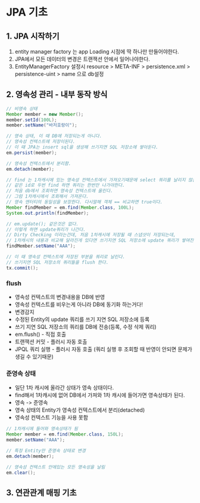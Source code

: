 # JPA 기초

## 1. JPA 시작하기
1. entity manager factory 는 app Loading 시점에 딱 하나만 만들어야한다.
2. JPA에서 모든 데이터의 변경은 트랜잭션 안에서 일어나야한다.
3. EntityManagerFactory 설정시 resource > META-INF > persistence.xml > persistence-uint > name 으로 db설정

## 2. 영속성 관리 - 내부 동작 방식
```java
// 비영속 상태
Member member = new Member();
member.setId(100L);
member.setName("바저호랑이");

// 영속 상태, 이 때 DB에 저장되는게 아니다.
// 영속성 컨텍스트에 저장이된다.
// 이 때 JPA는 insert sql을 생성해 쓰기지연 SQL 저장소에 쌓아둔다.
em.persist(member);

// 영속성 컨텍스트에서 분리함.
em.detach(member);

// find 는 1차캐시에 있는 영속성 컨텍스트에서 가져오기때문에 select 쿼리를 날리지 않는다.
// 같은 id로 두번 find 하면 쿼리는 한번만 나가야한다.
// 처음 db에서 조회하면 영속성 컨텍스트에 올린다.
// 그럼 1차캐시에서 조회해서 가져온다.
// 영속 엔터티의 동일성을 보장한다. 다시말해 객체 == 비교하면 true이다.
Member findMember = em.find(Member.class, 100L);
System.out.println(findMember);

// em.update(); 같은것은 없다.
// 이렇게 하면 update쿼리가 나간다.
// Dirty Checking 이라는건데, 처음 1차캐시에 저장될 때 스냅샷이 저장되는데, 
// 1차캐시의 내용과 비교해 달라진게 있다면 쓰기지연 SQL 저장소에 update 쿼리가 쌓여진다. 
findMember.setName("AAA");

// 이 때 영속성 컨텍스트에 저장된 부분을 쿼리로 날린다.
// 쓰기지연 SQL 저장소의 쿼리들을 flush 한다.
tx.commit();
```
### flush
 - 영속성 컨텍스트의 변경내용을 DB에 반영
 - 영속성 컨텍스트를 비우는게 아니라 DB에 동기화 하는거다!
 - 변경감지
 - 수정된 Entity의 update 쿼리를 쓰기 지연 SQL 저장소에 등록
 - 쓰기 지연 SQL 저장소의 쿼리를 DB에 전송(등록, 수정 삭제 쿼리)
 - em.flush() - 직접 호출
 - 트랜잭션 커밋 - 플러시 자동 호출
 - JPQL 쿼리 실행 - 플러시 자동 호출 (쿼리 실행 후 조회할 때 반영이 안되면 문제가 생길 수 있기때문)
 
### 준영속 상태
- 일단 1차 캐시에 올라간 상태가 영속 상태이다.
- find해서 1차캐시에 없어 DB에서 가져와 1차 캐시에 들어가면 영속상태가 된다.
- 영속 -> 준영속
- 영속 상태의 Entity가 영속성 컨텍스트에서 분리(detached)
- 영속성 컨텍스트 기능을 사용 못함
```java
// 1차캐시에 들어와 영속상태가 됨
Member member = em.find(Member.class, 150L);
member.setName("AAA");

// 특정 Entity만 준영속 상태로 변경
em.detach(member);

// 영속성 컨텍스트 안에있는 모든 영속성을 날림
em.clear();
```
 
 ## 3. 연관관계 매핑 기초
 